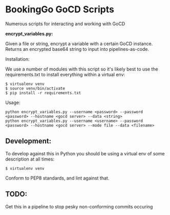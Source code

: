 # BookingGo GoCD Scripts

Numerous scripts for interacting and working with GoCD

**encrypt_variables.py:**

Given a file or string, encrypt a variable with a certain GoCD instance. Returns an encrypted base64 string to input into pipelines-as-code. 

Installation:

We use a number of modules with this script so it's likely best to use the requirements.txt to install everything within a virtual env:

```
$ virtualenv venv
$ source venv/bin/activate
$ pip install -r requirements.txt
```

Usage:

```
python encrypt_variables.py --username <password> --password <password> --hostname <gocd server> --data <string>
python encrypt_variables.py --username <username> --password <password> --hostname <gocd server> --mode file --data <filename>
```

## Development:

To develop against this in Python you should be using a virtual env of some description at all times:

```
$ virtualenv venv
```

Conform to PEP8 standards, and lint against that.

## TODO: 
Get this in a pipeline to stop pesky non-conforming commits occuring 

